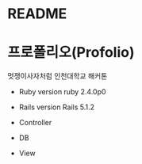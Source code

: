 # README

# 프로폴리오(Profolio)

멋쟁이사자처럼 인천대학교 해커톤

* Ruby version
ruby 2.4.0p0

* Rails version
Rails 5.1.2

* Controller

* DB

* View

